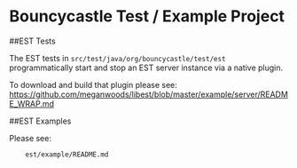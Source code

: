 # Bouncycastle Test / Example Project


##EST Tests

The EST tests in ```src/test/java/org/bouncycastle/test/est``` programmatically start and stop
an EST server instance via a native plugin. 

To download and build that plugin please see:
https://github.com/meganwoods/libest/blob/master/example/server/README_WRAP.md

##EST Examples

Please see: 
```
    est/example/README.md
```

